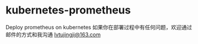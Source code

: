 # kubernetes-prometheus
Deploy prometheus on kubernetes
如果你在部署过程中有任何问题，欢迎通过邮件的方式和我沟通 
lvtujingji@163.com
